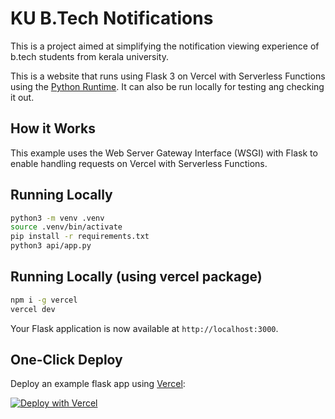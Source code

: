 # KU B.Tech Notifications

This is a project aimed at simplifying the notification viewing experience of b.tech students from kerala university.

This is a website that runs using Flask 3 on Vercel with Serverless Functions using the [Python Runtime](https://vercel.com/docs/concepts/functions/serverless-functions/runtimes/python). It can also be run locally for testing ang checking it out.

## How it Works

This example uses the Web Server Gateway Interface (WSGI) with Flask to enable handling requests on Vercel with Serverless Functions.

## Running Locally

```bash
python3 -m venv .venv
source .venv/bin/activate
pip install -r requirements.txt
python3 api/app.py
```


## Running Locally (using vercel package)

```bash
npm i -g vercel
vercel dev
```

Your Flask application is now available at `http://localhost:3000`.

## One-Click Deploy

Deploy an example flask app using [Vercel](https://vercel.com?utm_source=github&utm_medium=readme&utm_campaign=vercel-examples):

[![Deploy with Vercel](https://vercel.com/button)](https://vercel.com/new/clone?repository-url=https%3A%2F%2Fgithub.com%2Fvercel%2Fexamples%2Ftree%2Fmain%2Fpython%2Fflask3&demo-title=Flask%203%20%2B%20Vercel&demo-description=Use%20Flask%203%20on%20Vercel%20with%20Serverless%20Functions%20using%20the%20Python%20Runtime.&demo-url=https%3A%2F%2Fflask3-python-template.vercel.app%2F&demo-image=https://assets.vercel.com/image/upload/v1669994156/random/flask.png)
